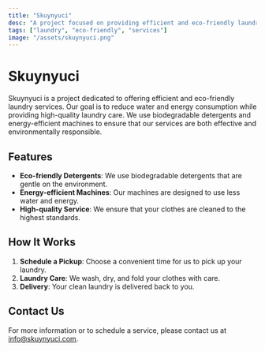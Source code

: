```yaml
---
title: "Skuynyuci"
desc: "A project focused on providing efficient and eco-friendly laundry services."
tags: ["laundry", "eco-friendly", "services"]
image: "/assets/skuynyuci.png"
---
```


# Skuynyuci

Skuynyuci is a project dedicated to offering efficient and eco-friendly laundry services. Our goal is to reduce water and energy consumption while providing high-quality laundry care. We use biodegradable detergents and energy-efficient machines to ensure that our services are both effective and environmentally responsible.

## Features

- **Eco-friendly Detergents**: We use biodegradable detergents that are gentle on the environment.
- **Energy-efficient Machines**: Our machines are designed to use less water and energy.
- **High-quality Service**: We ensure that your clothes are cleaned to the highest standards.

## How It Works

1. **Schedule a Pickup**: Choose a convenient time for us to pick up your laundry.
2. **Laundry Care**: We wash, dry, and fold your clothes with care.
3. **Delivery**: Your clean laundry is delivered back to you.

## Contact Us

For more information or to schedule a service, please contact us at [info@skuynyuci.com](mailto:info@skuynyuci.com).

```

```
